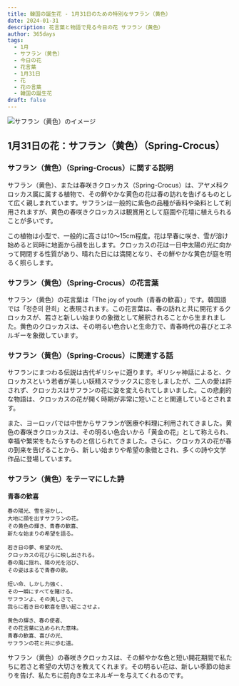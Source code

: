 ```yaml
---
title: 韓国の誕生花 - 1月31日のための特別なサフラン（黄色）
date: 2024-01-31
description: 花言葉と物語で見る今日の花 サフラン（黄色）
author: 365days
tags:
  - 1月
  - サフラン（黄色）
  - 今日の花
  - 花言葉
  - 1月31日
  - 花
  - 花の言葉
  - 韓国の誕生花
draft: false
---
```



![サフラン（黄色）のイメージ](https://cdn.pixabay.com/photo/2020/03/30/15/21/crocus-4984558_1280.jpg#center#center)


## 1月31日の花：サフラン（黄色）（Spring-Crocus）

### サフラン（黄色）（Spring-Crocus）に関する説明

サフラン（黄色）、または春咲きクロッカス（Spring-Crocus）は、アヤメ科クロッカス属に属する植物で、その鮮やかな黄色の花は春の訪れを告げるものとして広く親しまれています。サフランは一般的に紫色の品種が香料や染料として利用されますが、黄色の春咲きクロッカスは観賞用として庭園や花壇に植えられることが多いです。

この植物は小型で、一般的に高さは10〜15cm程度。花は早春に咲き、雪が溶け始めると同時に地面から顔を出します。クロッカスの花は一日中太陽の光に向かって開閉する性質があり、晴れた日には満開となり、その鮮やかな黄色が庭を明るく照らします。

### サフラン（黄色）（Spring-Crocus）の花言葉

サフラン（黄色）の花言葉は「The joy of youth（青春の歓喜）」です。韓国語では「청춘의 환희」と表現されます。この花言葉は、春の訪れと共に開花するクロッカスが、若さと新しい始まりの象徴として解釈されることから生まれました。黄色のクロッカスは、その明るい色合いと生命力で、青春時代の喜びとエネルギーを象徴しています。

### サフラン（黄色）（Spring-Crocus）に関連する話

サフランにまつわる伝説は古代ギリシャに遡ります。ギリシャ神話によると、クロッカスという若者が美しい妖精スマラックスに恋をしましたが、二人の愛は許されず、クロッカスはサフランの花に姿を変えられてしまいました。この悲劇的な物語は、クロッカスの花が開く時期が非常に短いことと関連しているとされます。

また、ヨーロッパでは中世からサフランが医療や料理に利用されてきました。黄色の春咲きクロッカスは、その明るい色合いから「黄金の花」として称えられ、幸福や繁栄をもたらすものと信じられてきました。さらに、クロッカスの花が春の到来を告げることから、新しい始まりや希望の象徴とされ、多くの詩や文学作品に登場しています。

### サフラン（黄色）をテーマにした詩

**青春の歓喜**

	春の陽光、雪を溶かし、  
	大地に顔を出すサフランの花。  
	その黄色の輝き、青春の歓喜、  
	新たな始まりの希望を語る。
	
	若き日の夢、希望の光、  
	クロッカスの花びらに映し出される。  
	春の風に揺れ、陽の光を浴び、  
	その姿はまるで青春の歌。
	
	短い命、しかし力強く、  
	その一瞬にすべてを賭ける。  
	サフランよ、その美しさで、  
	我らに若き日の歓喜を思い起こさせよ。
	
	黄色の輝き、春の使者、  
	その花言葉に込められた意味。  
	青春の歓喜、喜びの光、  
	サフランの花と共に歩む道。

サフラン（黄色）の春咲きクロッカスは、その鮮やかな色と短い開花期間で私たちに若さと希望の大切さを教えてくれます。その明るい花は、新しい季節の始まりを告げ、私たちに前向きなエネルギーを与えてくれるのです。

